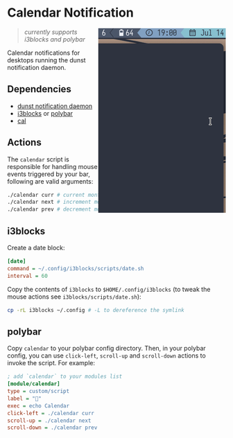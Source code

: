# Calendar Notification

<img src="https://raw.githubusercontent.com/chebro/calendar-notification/master/assets/demo.gif" alt="demo" align="right">

> _currently supports i3blocks and polybar_

Calendar notifications for desktops running the dunst notification daemon.

## Dependencies

- [dunst notification daemon](https://github.com/dunst-project/dunst)
- [i3blocks](https://github.com/vivien/i3blocks) or [polybar](https://github.com/polybar/polybar)
- [cal](<https://en.m.wikipedia.org/wiki/Cal_(command)>)

## Actions

The `calendar` script is responsible for handling mouse events triggered by your bar, following are valid arguments:

```sh
./calendar curr # current month
./calendar next # increment month
./calendar prev # decrement month
```

## i3blocks

Create a date block:

```ini
[date]
command = ~/.config/i3blocks/scripts/date.sh
interval = 60
```

Copy the contents of `i3blocks` to `$HOME/.config/i3blocks` (to tweak the mouse actions see `i3blocks/scripts/date.sh`):

```bash
cp -rL i3blocks ~/.config # -L to dereference the symlink
```

## polybar

Copy `calendar` to your polybar config directory. Then, in your polybar config, you can use `click-left`, `scroll-up` and `scroll-down` actions to invoke the script. For example:

```ini
; add `calendar` to your modules list
[module/calendar]
type = custom/script
label = "󰃭"
exec = echo Calendar
click-left = ./calendar curr
scroll-up = ./calendar next
scroll-down = ./calendar prev
```
